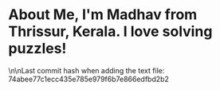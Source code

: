 # About Me, I'm Madhav from Thrissur, Kerala. I love solving puzzles!
\n\nLast commit hash when adding the text file: 74abee77c1ecc435e785e979f6b7e866edfbd2b2
